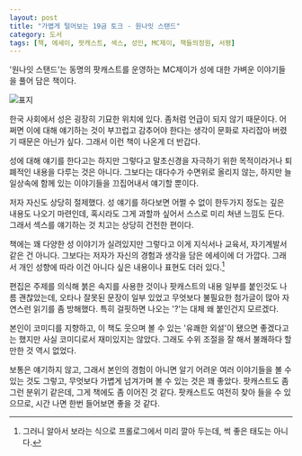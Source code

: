 ```yaml
---
layout: post
title: "가볍게 털어보는 19금 토크 - 원나잇 스탠드"
category: 도서
tags: [책, 에세이, 팟캐스트, 섹스, 성인, MC제이, 책들의정원, 서평]
---
```


'원나잇 스탠드'는
동명의 팟캐스트를 운영하는 MC제이가
성에 대한 가벼운 이야기들을 풀어 담은 책이다.

![표지](https://lh3.googleusercontent.com/2JZz_EwZZRprweiIShqqu2gvvACBtJMwVsNIVirSVSn6rIevFU3INwWCWfzqpA5AfMbv1WTFbE_7ig=s480)

한국 사회에서 성은 굉장히 기묘한 위치에 있다.
좀처럼 언급이 되지 않기 때문이다.
어쩌면 이에 대해 얘기하는 것이 부끄럽고 감추어야 한다는 생각이
문화로 자리잡아 버렸기 때문은 아닌가 싶다.
그래서 이런 책이 나온게 더 반갑다.

성에 대해 얘기를 한다고는 하지만
그렇다고 말초신경을 자극하기 위한 목적이라거나
퇴폐적인 내용을 다루는 것은 아니다.
그보다는 대다수가 수면위로 올리지 않는,
하지만 늘 일상속에 함께 있는 이야기들을 끄집어내서 얘기할 뿐이다.

저자 자신도 상당히 절제했다.
성 얘기를 하다보면 어쩔 수 없이 한두가지 정도는 깊은 내용도 나오기 마련인데,
혹시라도 그게 과할까 싶어서 스스로 미리 쳐낸 느낌도 든다.
그래서 섹스를 얘기하는 것 치고는 상당히 건전한 편이다.

책에는 꽤 다양한 성 이야기가 실려있지만
그렇다고 이게 지식서나 교육서, 자기계발서 같은 건 아니다.
그보다는 저자가 자신의 경험과 생각을 담은 에세이에 더 가깝다.
그래서 개인 성향에 따라 이건 아니다 싶은 내용이나 표현도 더러 있다.[^1]

[^1]: 그러니 알아서 보라는 식으로 프롤로그에서 미리 깔아 두는데, 썩 좋은 태도는 아니다.

편집은 주제를 의식해 붉은 속지를 사용한 것이나
팟캐스트의 내용 일부를 붙인것도 나름 괜찮았는데,
오타나 잘못된 문장이 일부 있었고
무엇보다 불필요한 첨가글이 많아 자연스런 읽기를 좀 방해했다.
특히 걸핏하면 나오는 '?'는 대체 왜 붙인건지 모르겠다.

본인이 코미디를 지향하고,
이 책도 웃으며 볼 수 있는 '유쾌한 외설'이 됐으면 좋겠다고는 했지만
사실 코미디로서 재미있지는 않았다.
그래도 수위 조절을 잘 해서 불쾌하다 할만한 것 역시 없었다.

보통은 얘기하지 않고, 그래서 본인의 경험이 아니면 알기 어려운 여러 이야기들을 볼 수 있는 것도 그렇고,
무엇보다 가볍게 넘겨가며 볼 수 있는 것은 꽤 좋았다.
팟캐스트도 좀 그런 분위기 같은데, 그게 책에도 좀 이어진 것 같다.
팟캐스트도 여전히 찾아 들을 수 있으므로,
시간 나면 한번 들어보면 좋을 것 같다.

